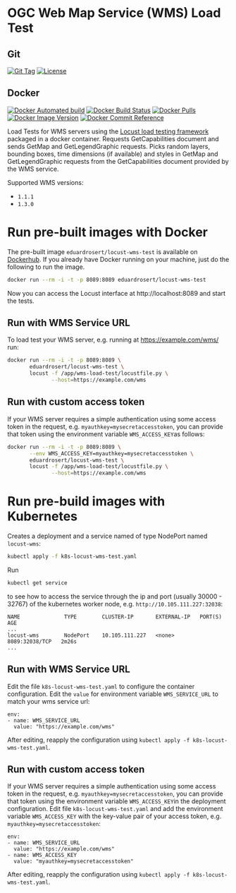 # OGC Web Map Service (WMS) Load Test
## Git
[![Git Tag](https://img.shields.io/github/v/tag/eduardrosert/locust-wms-load-test)](https://github.com/eduardrosert/locust-wms-load-test/releases)
[![License](https://img.shields.io/github/license/eduardrosert/locust-wms-load-test)](https://github.com/eduardrosert/locust-wms-load-test)
## Docker
[![Docker Automated build](https://img.shields.io/docker/cloud/automated/eduardrosert/locust-wms-test.svg)](https://hub.docker.com/r/eduardrosert/locust-wms-test)
[![Docker Build Status](https://img.shields.io/docker/cloud/build/eduardrosert/locust-wms-test.svg)](https://hub.docker.com/r/eduardrosert/locust-wms-test)
[![Docker Pulls](https://img.shields.io/docker/pulls/eduardrosert/locust-wms-test)](https://hub.docker.com/r/eduardrosert/locust-wms-test)
[![Docker Image Version](https://images.microbadger.com/badges/version/eduardrosert/locust-wms-test.svg)](https://microbadger.com/images/eduardrosert/locust-wms-test "Get your own version badge on microbadger.com")
[![Docker Commit Reference](https://images.microbadger.com/badges/commit/eduardrosert/locust-wms-test.svg)](https://microbadger.com/images/eduardrosert/locust-wms-test "Get your own commit badge on microbadger.com")


Load Tests for WMS servers using the [Locust load testing framework](https://locust.io) packaged in a docker container.
Requests GetCapabilities document and sends GetMap and GetLegendGraphic requests. Picks random layers, bounding boxes, time dimensions (if available) and styles in GetMap and GetLegendGraphic requests from the GetCapabilities document provided by the WMS service.

Supported WMS versions:
 - ``1.1.1``
 - ``1.3.0``

# Run pre-built images with Docker
The pre-built image ``eduardrosert/locust-wms-test`` is available on [Dockerhub](https://hub.docker.com/r/eduardrosert/locust-wms-test). If you already have Docker running on your machine, just do the following to run the image.

```bash
docker run --rm -i -t -p 8089:8089 eduardrosert/locust-wms-test
```
Now you can access the Locust interface at http://localhost:8089 and start the tests.

## Run with WMS Service URL
To load test your WMS server, e.g. running at https://example.com/wms/ run:
```bash
docker run --rm -i -t -p 8089:8089 \
       eduardrosert/locust-wms-test \
       locust -f /app/wms-load-test/locustfile.py \
              --host=https://example.com/wms
```

## Run with custom access token
If your WMS server requires a simple authentication using some access token in the request, e.g. ``myauthkey=mysecretaccesstoken``, you can provide that token using the environment variable ``WMS_ACCESS_KEY``as follows:
```bash
docker run --rm -i -t -p 8089:8089 \
       --env WMS_ACCESS_KEY=myauthkey=mysecretaccesstoken \
       eduardrosert/locust-wms-test \
       locust -f /app/wms-load-test/locustfile.py \
              --host=https://example.com/wms
```

# Run pre-build images with Kubernetes
Creates a deployment and a service named of type NodePort named ``locust-wms``:
```bash
kubectl apply -f k8s-locust-wms-test.yaml
```

Run
```bash
kubectl get service
```
to see how to access the service through the ip and port (usually 30000 - 32767) of the kubernetes worker node, e.g. ``http://10.105.111.227:32038``:
```
NAME              TYPE        CLUSTER-IP       EXTERNAL-IP   PORT(S)          AGE
...
locust-wms        NodePort    10.105.111.227   <none>        8089:32038/TCP   2m26s
...
```

## Run with WMS Service URL
Edit the file ``k8s-locust-wms-test.yaml`` to configure the container configuration. Edit the ``value`` for environment variable ``WMS_SERVICE_URL`` to match your wms service url:
```
env:
- name: WMS_SERVICE_URL
  value: "https://example.com/wms"
```
After editing, reapply the configuration using ``kubectl apply -f k8s-locust-wms-test.yaml``.

## Run with custom access token
If your WMS server requires a simple authentication using some access token in the request, e.g. ``myauthkey=mysecretaccesstoken``, you can provide that token using the environment variable ``WMS_ACCESS_KEY``in the deployment configuration. Edit file ``k8s-locust-wms-test.yaml`` and add the environment variable ``WMS_ACCESS_KEY`` with the key-value pair of your access token, e.g. ``myauthkey=mysecretaccesstoken``:
```
env:
- name: WMS_SERVICE_URL
  value: "https://example.com/wms"
- name: WMS_ACCESS_KEY
  value: "myauthkey=mysecretaccesstoken"
```
After editing, reapply the configuration using ``kubectl apply -f k8s-locust-wms-test.yaml``.
